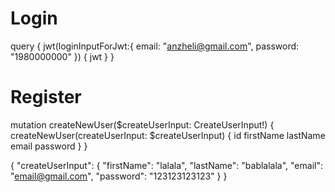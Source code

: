 # Login 

query {
    jwt(loginInputForJwt:{
    email: "anzheli@gmail.com", password: "1980000000"
    }) {
    jwt
    }
}

# Register

mutation createNewUser($createUserInput: CreateUserInput!) {
    createNewUser(createUserInput: $createUserInput) {
        id
        firstName
        lastName
        email
        password
    }
}

{
    "createUserInput": {
        "firstName": "lalala",
        "lastName": "bablalala",
        "email": "email@gmail.com",
        "password": "123123123123"
    }
}